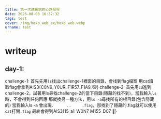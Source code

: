 ```yaml
---
title: 第一次建網站的心路歷程
date: 2025-08-03 16:32:32
tags: test
cover: /img/hexo_web_ex/hexo_web.webp
urname: test
---
```

# writeup
## day-1:
challenge-1:
首先先用`ls`找出challenge-1裡面的目錄，會找到flag檔案
用cat讀取flag會拿到AIS3{C0N9_Y0UR_F1R57_F1A9_😼}
challenge-2:
首先用`cd`進到challenge-2，試著用ls尋找challenge-2的當下目錄(隱藏的找不到)，當我輸入`ls`時，不會得到任何回應
那就換另一種方法，用`ls -a`尋找所有的根目錄(包含隱藏的)
當我輸入ls -a 會出現`.      ..     .flag`，那找到了隱藏的.flag就可以使用`cat`打開`.flag`
最終會得到AIS3{15_a1_W0N7_M155_D07_🚩}
